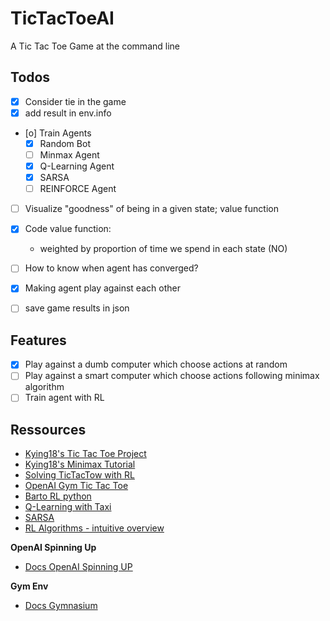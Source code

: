 # TicTacToeAI

A Tic Tac Toe Game at the command line

## Todos

- [X] Consider tie in the game
- [X] add result in env.info
- [o] Train Agents
    - [X] Random Bot
    - [ ] Minmax Agent
    - [X] Q-Learning Agent
    - [X] SARSA
    - [ ] REINFORCE Agent
- [ ] Visualize "goodness" of being in a given state; value function
- [X] Code value function:
    - weighted by proportion of time we spend in each state (NO)
- [ ] How to know when agent has converged?
- [X] Making agent play against each other
- [ ] save game results in json


## Features

- [X] Play against a dumb computer which choose actions at random
- [ ] Play against a smart computer which choose actions following minimax algorithm
- [ ] Train agent with RL

## Ressources

- [Kying18's Tic Tac Toe Project](https://github.com/kying18/tic-tac-toe)
- [Kying18's Minimax Tutorial](https://www.youtube.com/watch?v=8ext9G7xspg&t=9731s)
- [Solving TicTacTow with RL](https://www.govindgnair.com/post/solving-tic-tac-toe-with-reinforcement-learning/)
- [OpenAI Gym Tic Tac Toe](https://github.com/MauroLuzzatto/OpenAI-Gym-TicTacToe-Environment/blob/master/gym-TicTacToe/gym_TicTacToe/envs/tictactoe_env.py)
- [Barto RL python](https://github.com/ShangtongZhang/reinforcement-learning-an-introduction)
- [Q-Learning with Taxi](https://www.learndatasci.com/tutorials/reinforcement-q-learning-scratch-python-openai-gym/)
- [SARSA](https://builtin.com/machine-learning/sarsa)
- [RL Algorithms - intuitive overview](https://smartlabai.medium.com/reinforcement-learning-algorithms-an-intuitive-overview-904e2dff5bbc)

**OpenAI Spinning Up**

- [Docs OpenAI Spinning UP](https://spinningup.openai.com/en/latest/)

**Gym Env**

- [Docs Gymnasium](https://gymnasium.farama.org/)

